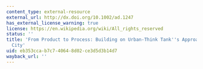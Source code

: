 ```yaml
---
content_type: external-resource
external_url: http://dx.doi.org/10.1002/ad.1247
has_external_license_warning: true
license: https://en.wikipedia.org/wiki/All_rights_reserved
status: ''
title: 'From Product to Process: Building on Urban-Think Tank''s Approach to the Informal
  City'
uid: eb353cca-b7c7-4064-8d02-ce3d5d3b14d7
wayback_url: ''
---
```

